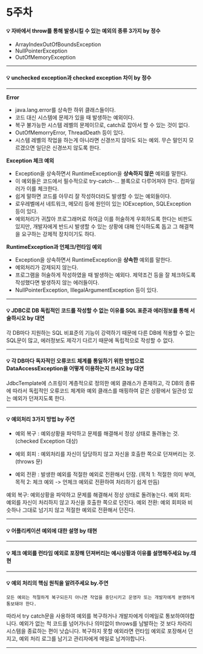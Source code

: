 # 5주차  

#### :bulb: 자바에서 throw를 통해 발생시킬 수 있는 예외의 종류 3가지 by 정수  

- ArrayIndexOutOfBoundsException
- NullPointerException
- OutOfMemoryException

-------

#### :bulb: unchecked exception과 checked exception 차이 by 정수  

--------

**Error**

- java.lang.error를 상속한 하위 클래스들이다.
- 코드 대신 시스템에 문제가 있을 때 발생하는 예외이다.
- 복구 불가능한 시스템 레벨의 문제이므로, catch로 잡아서 할 수 있는 것이 없다.
- OutOfMemorryError, ThreadDeath 등이 있다.
- 시스템 레벨의 작업을 하는게 아니라면 신경쓰지 않아도 되는 예외. 무슨 말인지 모르겠으면 일단은 신경쓰지 않도록 한다.

**Exception 체크 예외**

- Exception을 상속하면서 RuntimeException을 **상속하지 않은** 예외를 말한다.
- 이 예외들은 코드에서 필수적으로 try-catch-... 블록으로 다루어져야 한다. 컴파일러가 이를 체크한다.
- 쉽게 말하면 코드를 아무리 잘 작성하더라도 발생할 수 있는 예외들이다.
- 로우레벨에서 네트워크, 메모리 등에 원인이 있는 IOException, SQLException 등이 있다.
- 예외처리가 귀찮아 프로그래머로 하여금 이를 허술하게 우회하도록 한다는 비판도 있지만, 개발자에게 반드시 발생할 수 있는 상황에 대해 인식하도록 돕고 그 해결책을 요구하는 강제적 장치이기도 하다.

**RuntimeException과 언체크/런타임 예외**

- Exception을 상속하면서 RuntimeException을 **상속한** 예외를 말한다.
- 예외처리가 강제되지 않는다.
- 프로그램을  허술하게 작성하였을 때 발생하는 예외다. 제약조건 등을 잘 체크하도록 작성했다면 발생하지 않는 에러들이다.
- NullPointerException, IllegalArgumentException 등이 있다.

--------

#### :bulb: JDBC로 DB 독립적인 코드를 작성할 수 없는 이유를 SQL 표준과 에러정보를 통해 서술하시오 by 대연

각 DB마다 지원하는 SQL 비표준의 기능이 강력하기 때문에 다른 DB에 적용할 수 없는 SQL문이 많고, 에러정보도 제각기 다르기 때문에 독립적으로 작성할 수 없다.

--------

#### :bulb: 각 DB마다 독자적인 오류코드 체계를 통일하기 위한 방법으로 DataAccessException을 어떻게 이용하는지 쓰시오 by 대연

JdbcTemplate에 스프링이 계층적으로 정의한 예외 클래스가 존재하고, 각 DB의 종류에 따라서 독립적인 오류코드 체계와 예외 클래스를 매핑하여 같은 상황에서 일관성 있는 예외가 던져지도록 한다.

--------

#### :bulb: 예외처리 3가지 방법 by 주연

- 예외 복구 : 예외상황을 파악하고 문제를 해결해서 정상 상태로 돌려놓는 것. (checked Exception 대상)

- 예외 회피 : 예외처리를 자신이 담당하지 않고 자신을 호출한 쪽으로 던져버리는 것. (throws 문)

- 예외 전환 : 발생한 예외를 적절한 예외로 전환해서 던잠. (목적 1: 적절한 의미 부여, 목적 2: 체크 예외 -> 언체크 예외로 전환하여 처리하기 쉽게 만듬)


예외 복구: 예외상황을 파악하고 문제를 해결해서 정상 상태로 돌려놓는다.
예외 회피: 예외를 자신이 처리하지 않고 자신을 호출한 쪽으로 던진다.
예외 전환: 예외 회피와 비슷하나 그대로 넘기지 않고 적절한 예외로 전환해서 던진다.

--------

#### :bulb: 어플리케이션 예외에 대한 설명 by 태현

--------

#### :bulb: 체크 예외를 런타임 예외로 포장해 던져버리는 예시상황과 이유를 설명해주세요 by.태현

--------

#### :bulb: 예외 처리의 핵심 원칙을 알려주세요 by.주연

```
모든 예외는 적절하게 복구되든지 아니면 작업을 중단시키고 운영자 또는 개발자에게 분명하게 통보돼야 한다.
```

따라서 try catch문을 사용하여 예외를 복구하거나 개발자에게 이메일로 통보하여야합니다.
예외가 없는 척 코드를 넘어가너나 의미없이 throws를 남발하는 것 보다 차라리 시스템을 종료하는 편이 낫습니다.
복구하지 못할 예외라면 런타임 예외로 포장해서 던지고, 예외 처리 로그를 남기고 관리자에게 메일로 남겨야합니다.

--------
